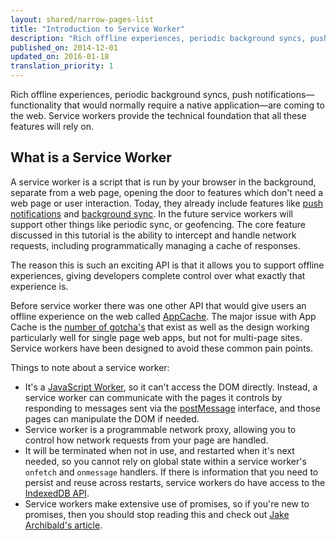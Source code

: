 ```yaml
---
layout: shared/narrow-pages-list
title: "Introduction to Service Worker"
description: "Rich offline experiences, periodic background syncs, push notifications&mdash;functionality that would normally require a native application&mdash;are coming to the web. Service workers provide the technical foundation that all these features will rely on."
published_on: 2014-12-01
updated_on: 2016-01-18
translation_priority: 1
---
```


<p class="intro">Rich offline experiences, periodic background syncs, push
notifications&mdash; functionality that would normally require a native
application&mdash;are coming to the web. Service workers provide the technical
foundation that all these features will rely on.</p>

## What is a Service Worker

A service worker is a script that is run by your browser in the background,
separate from a web page, opening the door to features which don't need a web
page or user interaction. Today, they already include features like 
[push notifications](/web/updates/2015/03/push-notifications-on-the-open-web) 
and [background sync](/web/updates/2015/12/background-sync). In the future 
service workers will support other things like periodic sync, or geofencing. 
The core feature discussed in this tutorial is the ability to intercept and 
handle network requests, including programmatically managing a cache of 
responses.

The reason this is such an exciting API is that it allows you to support offline
experiences, giving developers complete control over what exactly that
experience is.

Before service worker there was one other API that would give users an offline
experience on the web called [AppCache](http://www.html5rocks.com/en/tutorials/appcache/beginner/). 
The major issue with App Cache is the [number of gotcha's](http://alistapart.com/article/application-cache-is-a-douchebag) 
that exist as well as the design working particularly well for single page web 
apps, but not for multi-page sites. Service workers have been designed to 
avoid these common pain points.

Things to note about a service worker:

* It's a [JavaScript Worker](http://www.html5rocks.com/en/tutorials/workers/basics/),
  so it can't access the DOM directly. Instead, a service worker can 
  communicate with the pages it controls by responding to messages sent via 
  the [postMessage](https://html.spec.whatwg.org/multipage/workers.html#dom-worker-postmessage) 
  interface, and those pages can manipulate the DOM if needed.
* Service worker is a programmable network proxy, allowing you to control how 
  network requests from your page are handled.
* It will be terminated when not in use, and restarted when it's next needed, 
  so you cannot rely on global state within a service worker's `onfetch` and 
  `onmessage` handlers. If there is information that you need to persist and 
  reuse across restarts, service workers do have access to the 
  [IndexedDB API](https://developer.mozilla.org/en-US/docs/Web/API/IndexedDB_API).
* Service workers make extensive use of promises, so if you're new to promises, 
  then you should stop reading this and check out 
  [Jake Archibald's article](/web/fundamentals/primers/promises/).
